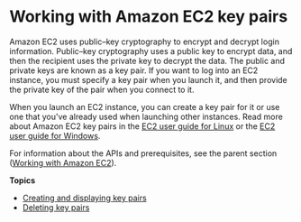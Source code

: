 # Working with Amazon EC2 key pairs<a name="key-pairs"></a>

Amazon EC2 uses public–key cryptography to encrypt and decrypt login information\. Public–key cryptography uses a public key to encrypt data, and then the recipient uses the private key to decrypt the data\. The public and private keys are known as a key pair\. If you want to log into an EC2 instance, you must specify a key pair when you launch it, and then provide the private key of the pair when you connect to it\.

When you launch an EC2 instance, you can create a key pair for it or use one that you've already used when launching other instances\. Read more about Amazon EC2 key pairs in the [EC2 user guide for Linux](https://docs.aws.amazon.com/AWSEC2/latest/UserGuide/ec2-key-pairs.html) or the [EC2 user guide for Windows](https://docs.aws.amazon.com/AWSEC2/latest/WindowsGuide/ec2-key-pairs.html)\.

For information about the APIs and prerequisites, see the parent section \([Working with Amazon EC2](ec2-apis-intro.md)\)\.

**Topics**
+ [Creating and displaying key pairs](create-save-key-pair.md)
+ [Deleting key pairs](delete-key-pairs.md)